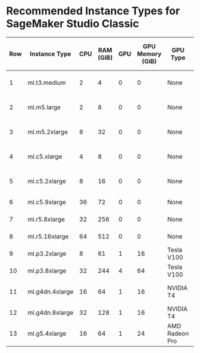 # Recommended Instance Types for SageMaker Studio Classic

| Row | Instance Type  | CPU | RAM (GiB) | GPU | GPU Memory (GiB) | GPU Type       | Purpose          | Quota       | Price per Hour ($) |
|-----|----------------|-----|-----------|-----|------------------|----------------|------------------|-------------|-------------------|
| 1   | ml.t3.medium   | 2   | 4         | 0   | 0                | None           | General Purpose  | 15 per team  | 0.05              |
| 2   | ml.m5.large    | 2   | 8         | 0   | 0                | None           | General Purpose  | 15 per team  | 0.115             |
| 3   | ml.m5.2xlarge  | 8   | 32        | 0   | 0                | None           | General Purpose  | 15 per team  | 0.461             |
| 4   | ml.c5.xlarge   | 4   | 8         | 0   | 0                | None           | Compute Optimized| 15 per team  | 0.204             |
| 5   | ml.c5.2xlarge  | 8   | 16        | 0   | 0                | None           | Compute Optimized| 15 per team  | 0.408             |
| 6   | ml.c5.9xlarge  | 36  | 72        | 0   | 0                | None           | Compute Optimized| 6 per team  | 1.836             |
| 7   | ml.r5.8xlarge  | 32  | 256       | 0   | 0                | None           | Memory Optimized | 6 per team  | 2.419             |
| 8   | ml.r5.16xlarge | 64  | 512       | 0   | 0                | None           | Memory Optimized | 6 per team  | 4.838             |
| 9   | ml.p3.2xlarge  | 8   | 61        | 1   | 16               | Tesla V100     | GPU - General    | 6 per team  | 3.825             |
| 10  | ml.p3.8xlarge  | 32  | 244       | 4   | 64               | Tesla V100     | GPU - General    | 6 per team  | 14.688            |
| 11  | ml.g4dn.4xlarge| 16  | 64        | 1   | 16               | NVIDIA T4      | GPU - General    | 12 per team  | 1.505             |
| 12  | ml.g4dn.8xlarge| 32  | 128       | 1   | 16               | NVIDIA T4      | GPU - Training   | 6 per team  | 2.72              |
| 13  | ml.g5.4xlarge  | 16  | 64        | 1   | 24               | AMD Radeon Pro | GPU - Inference  | 1 per team  | 2.03              |




